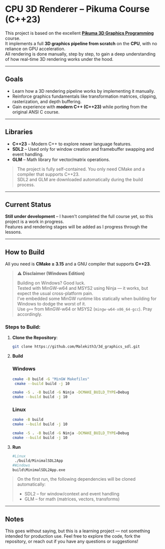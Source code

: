 # CPU 3D Renderer – Pikuma Course (C++23)

This project is based on the excellent [**Pikuma 3D Graphics Programming**](https://pikuma.com/courses/learn-3d-computer-graphics-programming) course.  
It implements a full **3D graphics pipeline from scratch** on the **CPU**, with no reliance on GPU acceleration.  
All rendering is done manually, step by step, to gain a deep understanding of how real-time 3D rendering works under the hood.

---

## Goals

- Learn how a 3D rendering pipeline works by implementing it manually.
- Reinforce graphics fundamentals like transformation matrices, clipping, rasterization, and depth buffering.
- Gain experience with **modern C++ (C++23)** while porting from the original ANSI C course.

---

##  Libraries

- **C++23** – Modern C++ to explore newer language features.
- **SDL2** – Used only for window creation and framebuffer swapping and event handling.
- **GLM** – Math library for vector/matrix operations.

> The project is fully self-contained. You only need CMake and a compiler that supports C++23.  
> SDL2 and GLM are downloaded automatically during the build process.

---

##  Current Status

**Still under development** – I haven't completed the full course yet, so this project is a work in progress.  
Features and rendering stages will be added as I progress through the lessons.

---

##  How to Build

All you need is **CMake ≥ 3.15** and a GNU compiler that supports **C++23**.

> ⚠️ **Disclaimer (Windows Edition)**
>
> Building on Windows? Good luck.  
> Tested with MinGW-w64 and MSYS2 using Ninja — it works, but expect the usual cross-platform pain.  
> I’ve embedded some MinGW runtime libs statically when building for Windows to dodge the worst of it.  
> Use `g++` from MinGW-w64 or MSYS2 (`mingw-w64-x86_64-gcc`). Pray accordingly.

### Steps to Build:

1. **Clone the Repository**:
   ```bash
   git clone https://github.com/Malekith3/3d_graphics_sdl.git
   ```
2. **Build**
   ### Windows
    ````bash
    cmake -B build -G "MinGW Makefiles"
     cmake --build build -j 10
    ````
   ````bash
   cmake -S . -B build -G Ninja -DCMAKE_BUILD_TYPE=Debug
   cmake --build build -j 10
    ````
   ### Linux
    ````bash
   cmake -B build
   cmake --build build -j 10
    ````
      ````bash
   cmake -S . -B build -G Ninja -DCMAKE_BUILD_TYPE=Debug
   cmake --build build -j 10
    ````
3. **Run**
   ````bash
   #Linux
    ./build/MinimalSDL2App
   #Windows
   build\MinimalSDL2App.exe
    ````
   

> On the first run, the following dependencies will be cloned automatically:
> * SDL2 – for window/context and event handling
> * GLM – for math (matrices, vectors, transforms)

---
## Notes
This goes without saying, but this is a learning project — not something intended for production use.
Feel free to explore the code, fork the repository, or reach out if you have any questions or suggestions!